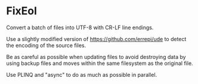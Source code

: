 FixEol
======

Convert a batch of files into UTF-8 with CR-LF line endings.

Use a slightly modified version of https://github.com/errepi/ude to detect the
encoding of the source files.

Be as careful as possible when updating files to avoid destroying data by using backup files
and moves within the same filesystem as the original file.

Use PLINQ and "async" to do as much as possible in parallel.

